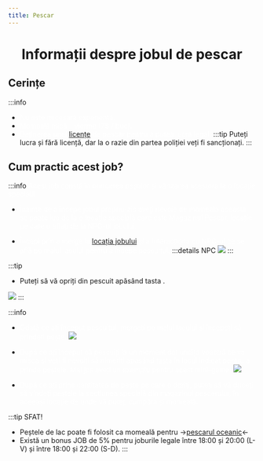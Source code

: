 ```yaml
---
title: Pescar
---
```


<script setup> 
    import KeyIcon from '../.vitepress/components/KeyIcon.vue'
</script>

# <span class="title-font"><center>Informații despre jobul de pescar</center></span>

## <span class="header-font">Cerințe</span>

:::info
- <span style="color:white">Nu este necesară experiență.</span>
- <span style="color:white">Momeală mică - vierme (7$ / buc).</span>
- <span style="color:white">Deținerea unei [licențe](/general/licente) de pescar pentru a putea lucra legal.</span>
:::tip
Puteți lucra și fără licență, dar la o razie din partea poliției veți fi sancționați.
:::

## <span class="header-font">Cum practic acest job?</span>

:::info
<span style="color:white">Acest job constă în prinderea peștilor și vânzarea acestora la o locație specială.</span>

- <span style="color:white">Înainte de a începe jobul propriu-zis aveți nevoie de momeală aceasta se poate lua de la o locație specială care este Magazinul Pescar, locație pe care o aflați de la NPC-ul jobului.</span>

- <span style="color:white">Începi prin a merge la [locația jobului](locatii) și a interacționa cu NPC-ul ce se află pe malul lacului pentru a începe pescuitul.</span>
:::details NPC
![](https://i.imgur.com/D5Cd4Je.png)
:::

:::tip 
- Puteți să vă opriți din pescuit apăsând tasta <KeyIcon keyType="x"/>.

![](https://i.imgur.com/5VNTEAy.png)
:::

:::info
- <span style="color:white">Odată ce ați început pescuitul, mergeți pe malul lacului și începeți să prindeți pește.</span>
![](https://i.imgur.com/Q0ciWkB.gif)

- <span style="color:white">După ce ați început să pescuiți la un moment dat undița voastră se va mișca și veți fi nevoiți să nimeriți apasând tasta <KeyIcon keyType="space"/> în locul indicat pentru a prinde peștele. Mai jos aveți un exemplu pentru acest mini-game:</span>
![](https://i.imgur.com/NKfwaF0.gif)

- <span style="color:white">După ce ați prins cantitatea de pește pe care o doriți, puteți să vă duceți să vindeți peștele la secțiunea specială din magazinul pescarului, în aceeași locație de unde vă puteți cumpăra și momeală.</span>

:::tip SFAT!
- Peștele de lac poate fi folosit ca momeală pentru ->[pescarul oceanic](/jobs/fisherv2)<-
- Există un bonus JOB de 5% pentru joburile legale între 18:00 și 20:00 (L-V) și între 18:00 și 22:00 (S-D).
:::
